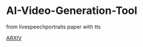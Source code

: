 # AI-Video-Generation-Tool
from livespeechportraits paper with tts
 
[ARXIV](https://arxiv.org/abs/2109.10595)

